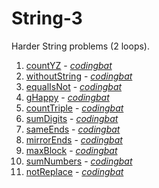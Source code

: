# String-3

Harder String problems (2 loops).

1. [countYZ](https://github.com/liampuk/code-practice/blob/master/codingbat/string-3/countYZ.md) - _[codingbat](http://codingbat.com/prob/p199171)_
2. [withoutString](https://github.com/liampuk/code-practice/blob/master/codingbat/string-3/withoutString.md) - _[codingbat](http://codingbat.com/prob/p192570)_
3. [equalIsNot](https://github.com/liampuk/code-practice/blob/master/codingbat/string-3/equalIsNot.md) - _[codingbat](http://codingbat.com/prob/p141736)_
4. [gHappy](https://github.com/liampuk/code-practice/blob/master/codingbat/string-3/gHappy.md) - _[codingbat](http://codingbat.com/prob/p198664)_
5. [countTriple](https://github.com/liampuk/code-practice/blob/master/codingbat/string-3/countTriple.md) - _[codingbat](http://codingbat.com/prob/p195714)_
6. [sumDigits](https://github.com/liampuk/code-practice/blob/master/codingbat/string-3/sumDigits.md) - _[codingbat](http://codingbat.com/prob/p197890)_
7. [sameEnds](https://github.com/liampuk/code-practice/blob/master/codingbat/string-3/sameEnds.md) - _[codingbat](http://codingbat.com/prob/p131516)_
8. [mirrorEnds](https://github.com/liampuk/code-practice/blob/master/codingbat/string-3/mirrorEnds.md) - _[codingbat](http://codingbat.com/prob/p139411)_
9. [maxBlock](https://github.com/liampuk/code-practice/blob/master/codingbat/string-3/maxBlock.md) - _[codingbat](http://codingbat.com/prob/p179479)_
10. [sumNumbers](https://github.com/liampuk/code-practice/blob/master/codingbat/string-3/sumNumbers.md) - _[codingbat](http://codingbat.com/prob/p121193)_
11. [notReplace](https://github.com/liampuk/code-practice/blob/master/codingbat/string-3/notReplace.md) - _[codingbat](http://codingbat.com/prob/p154137)_